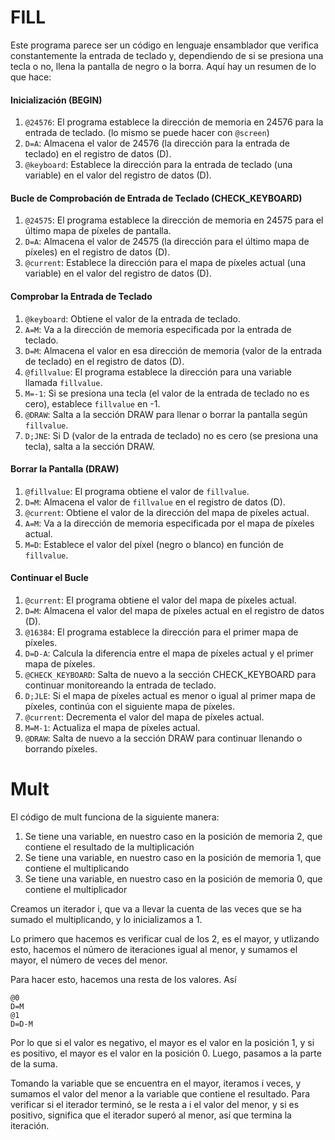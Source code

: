# FILL

Este programa parece ser un código en lenguaje ensamblador que verifica constantemente la entrada de teclado y, dependiendo de si se presiona una tecla o no, llena la pantalla de negro o la borra. Aquí hay un resumen de lo que hace:

#### Inicialización (BEGIN)
1. `@24576`: El programa establece la dirección de memoria en 24576 para la entrada de teclado. (lo mismo se puede hacer con `@screen`)
2. `D=A`: Almacena el valor de 24576 (la dirección para la entrada de teclado) en el registro de datos (D).
3. `@keyboard`: Establece la dirección para la entrada de teclado (una variable) en el valor del registro de datos (D).

#### Bucle de Comprobación de Entrada de Teclado (CHECK_KEYBOARD)
1. `@24575`: El programa establece la dirección de memoria en 24575 para el último mapa de píxeles de pantalla.
2. `D=A`: Almacena el valor de 24575 (la dirección para el último mapa de píxeles) en el registro de datos (D).
3. `@current`: Establece la dirección para el mapa de píxeles actual (una variable) en el valor del registro de datos (D).

#### Comprobar la Entrada de Teclado
1. `@keyboard`: Obtiene el valor de la entrada de teclado.
2. `A=M`: Va a la dirección de memoria especificada por la entrada de teclado.
3. `D=M`: Almacena el valor en esa dirección de memoria (valor de la entrada de teclado) en el registro de datos (D).
4. `@fillvalue`: El programa establece la dirección para una variable llamada `fillvalue`.
5. `M=-1`: Si se presiona una tecla (el valor de la entrada de teclado no es cero), establece `fillvalue` en -1.
6. `@DRAW`: Salta a la sección DRAW para llenar o borrar la pantalla según `fillvalue`.
7. `D;JNE`: Si D (valor de la entrada de teclado) no es cero (se presiona una tecla), salta a la sección DRAW.

#### Borrar la Pantalla (DRAW)
1. `@fillvalue`: El programa obtiene el valor de `fillvalue`.
2. `D=M`: Almacena el valor de `fillvalue` en el registro de datos (D).
3. `@current`: Obtiene el valor de la dirección del mapa de píxeles actual.
4. `A=M`: Va a la dirección de memoria especificada por el mapa de píxeles actual.
5. `M=D`: Establece el valor del píxel (negro o blanco) en función de `fillvalue`.

#### Continuar el Bucle
1. `@current`: El programa obtiene el valor del mapa de píxeles actual.
2. `D=M`: Almacena el valor del mapa de píxeles actual en el registro de datos (D).
3. `@16384`: El programa establece la dirección para el primer mapa de píxeles.
4. `D=D-A`: Calcula la diferencia entre el mapa de píxeles actual y el primer mapa de píxeles.
5. `@CHECK_KEYBOARD`: Salta de nuevo a la sección CHECK_KEYBOARD para continuar monitoreando la entrada de teclado.
6. `D;JLE`: Si el mapa de píxeles actual es menor o igual al primer mapa de píxeles, continúa con el siguiente mapa de píxeles.
7. `@current`: Decrementa el valor del mapa de píxeles actual.
8. `M=M-1`: Actualiza el mapa de píxeles actual.
9. `@DRAW`: Salta de nuevo a la sección DRAW para continuar llenando o borrando píxeles.

# Mult 

El código de mult funciona de la siguiente manera:
 1. Se tiene una variable, en nuestro caso en la posición de memoria 2, que contiene el resultado de la multiplicación
 2. Se tiene una variable, en nuestro caso en la posición de memoria 1, que contiene el multiplicando
 3. Se tiene una variable, en nuestro caso en la posición de memoria 0, que contiene el multiplicador

Creamos un iterador i, que va a llevar la cuenta de las veces que se ha sumado el multiplicando, y lo inicializamos a 1.

Lo primero que hacemos es verificar cual de los 2, es el mayor, y utlizando esto, hacemos el número de iteraciones igual al menor, y sumamos el mayor, el número de veces del menor.

Para hacer esto, hacemos una resta de los valores. Así
```hack
@0
D=M
@1
D=D-M
```

Por lo que si el valor es negativo, el mayor es el valor en la posición 1, y si es positivo, el mayor es el valor en la posición 0. Luego, pasamos a la parte de la suma.

Tomando la variable que se encuentra en el mayor, iteramos i veces, y sumamos el valor del menor a la variable que contiene el resultado. Para verificar si el iterador terminó, se le resta a i el valor del menor, y si es positivo, significa que el iterador superó al menor, así que termina la iteración.
